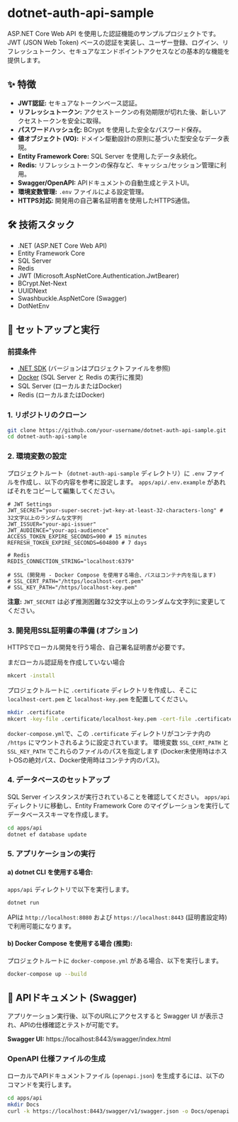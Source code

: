 # dotnet-auth-api-sample

ASP.NET Core Web API を使用した認証機能のサンプルプロジェクトです。
JWT (JSON Web Token) ベースの認証を実装し、ユーザー登録、ログイン、リフレッシュトークン、セキュアなエンドポイントアクセスなどの基本的な機能を提供します。

## ✨ 特徴

- **JWT認証:** セキュアなトークンベース認証。
- **リフレッシュトークン:** アクセストークンの有効期限が切れた後、新しいアクセストークンを安全に取得。
- **パスワードハッシュ化:** BCrypt を使用した安全なパスワード保存。
- **値オブジェクト (VO):** ドメイン駆動設計の原則に基づいた型安全なデータ表現。
- **Entity Framework Core:** SQL Server を使用したデータ永続化。
- **Redis:** リフレッシュトークンの保存など、キャッシュ/セッション管理に利用。
- **Swagger/OpenAPI:** APIドキュメントの自動生成とテストUI。
- **環境変数管理:** `.env` ファイルによる設定管理。
- **HTTPS対応:** 開発用の自己署名証明書を使用したHTTPS通信。

## 🛠 技術スタック

- .NET (ASP.NET Core Web API)
- Entity Framework Core
- SQL Server
- Redis
- JWT (Microsoft.AspNetCore.Authentication.JwtBearer)
- BCrypt.Net-Next
- UUIDNext
- Swashbuckle.AspNetCore (Swagger)
- DotNetEnv

## 🚀 セットアップと実行

### 前提条件
- [.NET SDK](https://dotnet.microsoft.com/download) (バージョンはプロジェクトファイルを参照)
- [Docker](https://www.docker.com/) (SQL Server と Redis の実行に推奨)
- SQL Server (ローカルまたはDocker)
- Redis (ローカルまたはDocker)

### 1. リポジトリのクローン
```bash
git clone https://github.com/your-username/dotnet-auth-api-sample.git
cd dotnet-auth-api-sample
```

### 2. 環境変数の設定
プロジェクトルート（`dotnet-auth-api-sample` ディレクトリ）に `.env` ファイルを作成し、以下の内容を参考に設定します。
`apps/api/.env.example` があればそれをコピーして編集してください。
```env
# JWT Settings
JWT_SECRET="your-super-secret-jwt-key-at-least-32-characters-long" # 32文字以上のランダムな文字列
JWT_ISSUER="your-api-issuer"
JWT_AUDIENCE="your-api-audience"
ACCESS_TOKEN_EXPIRE_SECONDS=900 # 15 minutes
REFRESH_TOKEN_EXPIRE_SECONDS=604800 # 7 days

# Redis
REDIS_CONNECTION_STRING="localhost:6379"

# SSL (開発用 - Docker Compose を使用する場合、パスはコンテナ内を指します)
# SSL_CERT_PATH="/https/localhost-cert.pem"
# SSL_KEY_PATH="/https/localhost-key.pem"
```
**注意:** `JWT_SECRET` は必ず推測困難な32文字以上のランダムな文字列に変更してください。

### 3. 開発用SSL証明書の準備 (オプション)
HTTPSでローカル開発を行う場合、自己署名証明書が必要です。

まだローカル認証局を作成していない場合
```bash
mkcert -install
```

プロジェクトルートに `.certificate` ディレクトリを作成し、そこに `localhost-cert.pem` と `localhost-key.pem` を配置してください。

```bash
mkdir .certificate
mkcert -key-file .certificate/localhost-key.pem -cert-file .certificate/localhost-cert.pem localhost 127.0.0.1 ::1
```
`docker-compose.yml`で、この `.certificate` ディレクトリがコンテナ内の `/https` にマウントされるように設定されています。
環境変数 `SSL_CERT_PATH` と `SSL_KEY_PATH` でこれらのファイルのパスを指定します (Docker未使用時はホストOSの絶対パス、Docker使用時はコンテナ内のパス)。

### 4. データベースのセットアップ
SQL Server インスタンスが実行されていることを確認してください。
`apps/api` ディレクトリに移動し、Entity Framework Core のマイグレーションを実行してデータベーススキーマを作成します。
```bash
cd apps/api
dotnet ef database update
```

### 5. アプリケーションの実行

#### a) dotnet CLI を使用する場合:
`apps/api` ディレクトリで以下を実行します。
```bash
dotnet run
```
APIは `http://localhost:8080` および `https://localhost:8443` (証明書設定時) で利用可能になります。

#### b) Docker Compose を使用する場合 (推奨):
プロジェクトルートに `docker-compose.yml` がある場合、以下を実行します。
```bash
docker-compose up --build
```

## 📄 APIドキュメント (Swagger)

アプリケーション実行後、以下のURLにアクセスすると Swagger UI が表示され、APIの仕様確認とテストが可能です。

**Swagger UI:** https://localhost:8443/swagger/index.html

### OpenAPI 仕様ファイルの生成
ローカルでAPIドキュメントファイル (`openapi.json`) を生成するには、以下のコマンドを実行します。
```bash
cd apps/api
mkdir Docs
curl -k https://localhost:8443/swagger/v1/swagger.json -o Docs/openapi.json
```